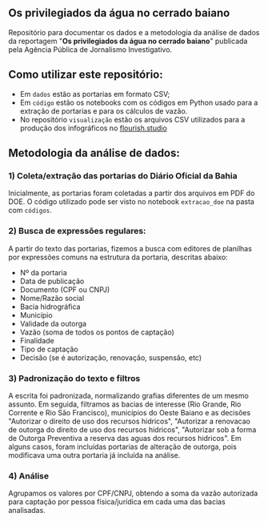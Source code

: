 ## Os privilegiados da água no cerrado baiano
Repositório para documentar os dados e a metodologia da análise de dados da reportagem "**Os privilegiados da água no cerrado baiano**" publicada pela Agência Pública de Jornalismo Investigativo.

## Como utilizar este repositório:
* Em `dados` estão as portarias em formato CSV;
* Em `código` estão os notebooks com os códigos em Python usado para a extração de portarias e para os cálculos de vazão.
* No repositório `visualização` estão os arquivos CSV utilizados para a produção dos infográficos no [flourish.studio](https://flourish.studio/)

## Metodologia da análise de dados:
### 1) Coleta/extração das portarias do Diário Oficial da Bahia
Inicialmente, as portarias foram coletadas a partir dos arquivos em PDF do DOE. O código utilizado pode ser visto no notebook `extracao_doe` na pasta com `códigos`.

### 2) Busca de expressões regulares:
A partir do texto das portarias, fizemos a busca com editores de planilhas por expressões comuns na estrutura da portaria, descritas abaixo: 
* Nº da portaria
* Data de publicação
* Documento (CPF ou CNPJ)
* Nome/Razão social
* Bacia hidrográfica
* Município
* Validade da outorga
* Vazão (soma de todos os pontos de captação)
* Finalidade
* Tipo de captação
* Decisão (se é autorização, renovação, suspensão, etc)

### 3) Padronização do texto e filtros
A escrita foi padronizada, normalizando grafias diferentes de um mesmo assunto. Em seguida, filtramos as bacias de interesse (Rio Grande, Rio Corrente e Rio São Francisco), municípios do Oeste Baiano e as decisões "Autorizar o direito de uso dos recursos hidricos", "Autorizar a renovacao de outorga do direito de uso dos recursos hidricos", "Autorizar sob a forma de Outorga Preventiva a reserva das aguas dos recursos hidricos". Em alguns casos, foram incluídas portarias de alteração de outorga, pois modificava uma outra portaria já incluída na análise.

### 4) Análise
Agrupamos os valores por CPF/CNPJ, obtendo a soma da vazão autorizada para captação por pessoa física/jurídica em cada uma das bacias analisadas.
